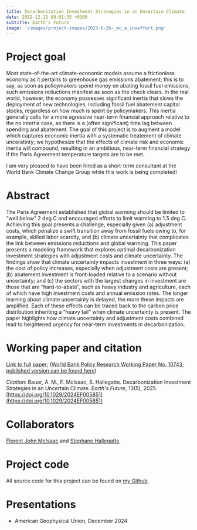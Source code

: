 ```yaml
---
title: Decarbonization Investment Strategies in an Uncertain Climate
date: 2022-12-21 08:01:35 +0300
subtitle: Earth's Future
image: '/images/project-images/2023-6-26-_mc_a_inveffort.png'
---
```


# Project goal 
Most state-of-the-art climate-economic models assume a frictionless economy as it pertains to greenhouse gas emissions abatement; this is to say, as soon as policymakers spend money on abating fossil fuel emissions, such emissions reductions manifest as soon as the check clears. In the real world, however, the economy possesses significant inertia that slows the deployment of new technologies, including fossil fuel abatement capital stocks, regardless on how much is spent by policymakers. This inertia generally calls for a more agressive near-term financial approach relative to the no intertia case, as there is a (often significant) time lag between spending and abatement. The goal of this project is to augment a model which captures economic inertia with a systematic treatement of climate unceratinty; we hypothesize that the effects of climate risk and economic inertia will compound, resulting in an ambitious, near-term financial strategy if the Paris Agreement temperature targets are to be met.

I am very pleased to have been hired as a short-term consultant at the World Bank Climate Change Group while this work is being completed!

# Abstract
The Paris Agreement established that global warming should be limited to “well below” 2 deg C and encouraged efforts to limit warming to 1.5 deg C. Achieving this goal presents a challenge, especially given (a) adjustment costs, which penalize a swift transition away from fossil fuels owing to, for example, skilled labor scarcity, and (b) climate uncertainty that complicates the link between emissions reductions and global warming. This paper presents a modeling framework that explores optimal decarbonization investment strategies with adjustment costs and climate uncertainty. The findings show that climate uncertainty impacts investment in three ways: (a) the cost of policy increases, especially when adjustment costs are present; (b) abatement investment is front-loaded relative to a scenario without uncertainty; and (c) the sectors with the largest changes in investment are those that are “hard-to-abate”, such as heavy industry and agriculture, each of which have high investment costs and annual emission rates. The longer learning about climate uncertainty is delayed, the more these impacts are amplified. Each of these effects can be traced back to the carbon price distribution inheriting a “heavy tail” when climate uncertainty is present. The paper highlights how climate uncertainty and adjustment costs combined lead to heightened urgency for near-term investments in decarbonization.

# Working paper and citation
[Link to full paper](/files/papers/decarb-uncertain-climate/BMH-EarthsFuture-Accepted.pdf); ([World Bank Policy Research Working Paper No. 10743](https://documents.worldbank.org/en/publication/documents-reports/documentdetail/099829103282438373/idu1f2d86d77127091490d1a6df1dc342f15d10b); [published version can be found here](https://agupubs.onlinelibrary.wiley.com/doi/10.1029/2024EF005851))

_Citation_: Bauer, A. M., F. McIsaac, S. Hallegatte. Decarbonization Investment Strategies in an Uncertain Climate. *Earth's Future*, 13(5), 2025. [https://doi.org/10.1029/2024EF005851](https://doi.org/10.1029/2024EF005851)

# Collaborators
[Florent John McIsaac](https://florent.mcisaac.fr/) and [Stephane Hallegatte](https://www.worldbank.org/en/about/people/s/stephane-hallegatte).

# Project code
All source code for this project can be found on [my Github](https://github.com/adam-bauer-34/BMH-delayed-learning-reprod).

# Presentations
- American Geophysical Union, December 2024